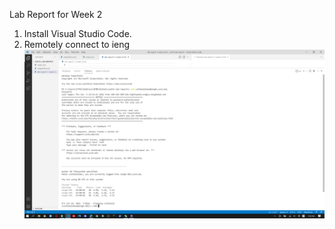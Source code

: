 Lab Report for Week 2
1. Install Visual Studio Code.
2. Remotely connect to ieng
![](https://github.com/AveryJI/cse15l-lab-reports/blob/main/ssh.png)
